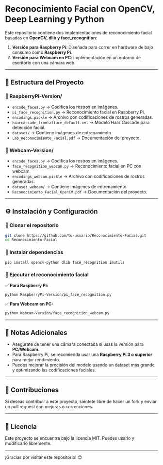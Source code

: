 # Reconocimiento Facial con OpenCV, Deep Learning y Python

Este repositorio contiene dos implementaciones de reconocimiento facial basadas en **OpenCV, dlib y face_recognition**:

1. **Versión para Raspberry Pi**: Diseñada para correr en hardware de bajo consumo como **Raspberry Pi**.
2. **Versión para Webcam en PC**: Implementación en un entorno de escritorio con una cámara web.

---

## 📂 Estructura del Proyecto

### 📁 RaspberryPi-Version/
- `encode_faces.py` → Codifica los rostros en imágenes.
- `pi_face_recognition.py` → Reconocimiento facial en Raspberry Pi.
- `encodings.pickle` → Archivo con codificaciones de rostros generadas.
- `haarcascade_frontalface_default.xml` → Modelo Haar Cascade para detección facial.
- `dataset/` → Contiene imágenes de entrenamiento.
- `Lab_Reconocimiento_Facial.pdf` → Documentación del proyecto.

### 📁 Webcam-Version/
- `encode_faces.py` → Codifica los rostros en imágenes.
- `face_recognition_webcam.py` → Reconocimiento facial en PC con webcam.
- `encodings_webcam.pickle` → Archivo con codificaciones de rostros generadas.
- `dataset_webcam/` → Contiene imágenes de entrenamiento.
- `Reconocimiento_Facial_OpenCV.pdf` → Documentación del proyecto.

---

## ⚙️ Instalación y Configuración

### 🔹 Clonar el repositorio
```bash
git clone https://github.com/tu-usuario/Reconocimiento-Facial.git
cd Reconocimiento-Facial
```

### 🔹 Instalar dependencias
```bash
pip install opencv-python dlib face_recognition imutils
```

### 🔹 Ejecutar el reconocimiento facial

✅ **Para Raspberry Pi:**
```bash
python RaspberryPi-Version/pi_face_recognition.py
```

✅ **Para Webcam en PC:**
```bash
python Webcam-Version/face_recognition_webcam.py
```

---

## 📝 Notas Adicionales

- Asegúrate de tener una cámara conectada si usas la versión para **PC/Webcam**.
- Para Raspberry Pi, se recomienda usar una **Raspberry Pi 3 o superior** para mejor rendimiento.
- Puedes mejorar la precisión del modelo usando un dataset más grande y optimizando las codificaciones faciales.

---

## 📌 Contribuciones
Si deseas contribuir a este proyecto, siéntete libre de hacer un fork y enviar un pull request con mejoras o correcciones.

---

## 📜 Licencia
Este proyecto se encuentra bajo la licencia MIT. Puedes usarlo y modificarlo libremente.

---

¡Gracias por visitar este repositorio! 😊

